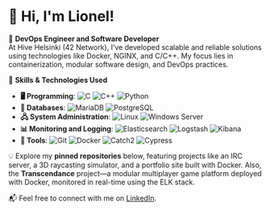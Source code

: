 # 👋 Hi, I'm Lionel!

🚀 **DevOps Engineer and Software Developer**  
At Hive Helsinki (42 Network), I’ve developed scalable and reliable solutions using technologies like Docker, NGINX, and C/C++. My focus lies in containerization, modular software design, and DevOps practices.

🌟 **Skills & Technologies Used**  
- **🖥️ Programming**: ![C](https://img.shields.io/badge/-C-blue?style=flat-square&logo=c&logoColor=white) ![C++](https://img.shields.io/badge/-C++-00599C?style=flat-square&logo=cplusplus&logoColor=white) ![Python](https://img.shields.io/badge/-Python-3776AB?style=flat-square&logo=python&logoColor=white)  
- **💾 Databases**: ![MariaDB](https://img.shields.io/badge/-MariaDB-003545?style=flat-square&logo=mariadb&logoColor=white) ![PostgreSQL](https://img.shields.io/badge/-PostgreSQL-4169E1?style=flat-square&logo=postgresql&logoColor=white)  
- **🖧 System Administration**: ![Linux](https://img.shields.io/badge/-Linux-FCC624?style=flat-square&logo=linux&logoColor=black) ![Windows Server](https://img.shields.io/badge/-Windows%20Server-0078D6?style=flat-square&logo=windows&logoColor=white)  
- **📊 Monitoring and Logging**: ![Elasticsearch](https://img.shields.io/badge/-Elasticsearch-005571?style=flat-square&logo=elasticsearch&logoColor=white) ![Logstash](https://img.shields.io/badge/-Logstash-005571?style=flat-square&logo=logstash&logoColor=white) ![Kibana](https://img.shields.io/badge/-Kibana-EA3670?style=flat-square&logo=kibana&logoColor=white)  
- **🔧 Tools**: ![Git](https://img.shields.io/badge/-Git-F05032?style=flat-square&logo=git&logoColor=white) ![Docker](https://img.shields.io/badge/-Docker-2496ED?style=flat-square&logo=docker&logoColor=white) ![Catch2](https://img.shields.io/badge/-Catch2-lightgrey?style=flat-square) ![Cypress](https://img.shields.io/badge/-Cypress-17202C?style=flat-square&logo=cypress&logoColor=white)

💡 Explore my **pinned repositories** below, featuring projects like an IRC server, a 3D raycasting simulator, and a portfolio site built with Docker.  Also, the **Transcendance** project—a modular multiplayer game platform deployed with Docker, monitored in real-time using the ELK stack.


📬 Feel free to connect with me on [LinkedIn](https://linkedin.com/in/lionelclerc).  
